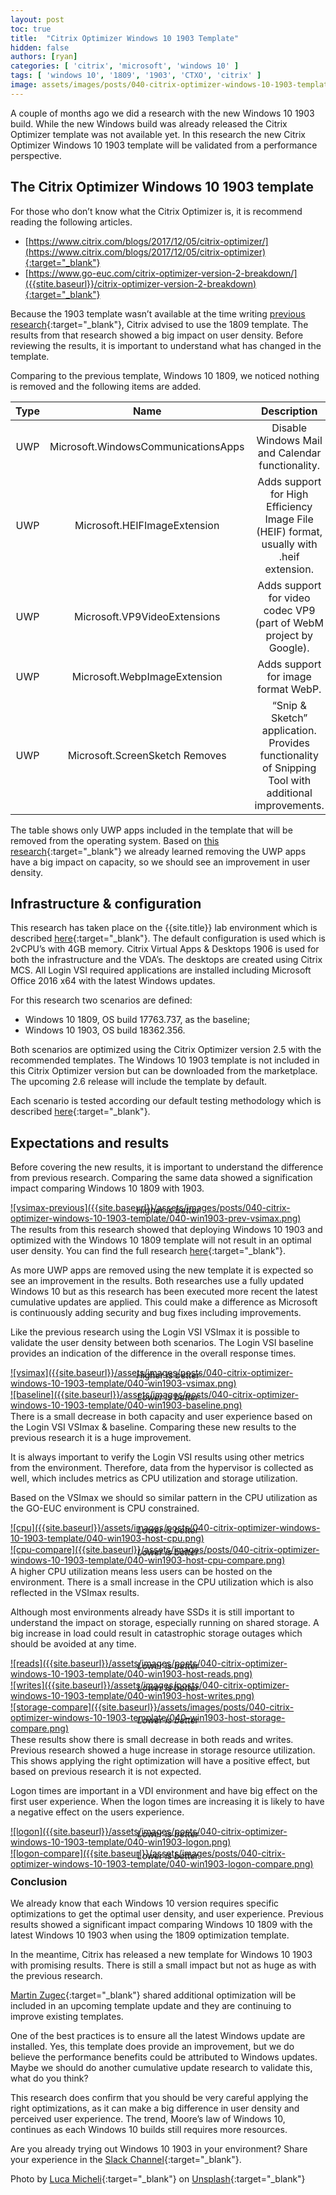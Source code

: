 ```yaml
---
layout: post
toc: true
title:  "Citrix Optimizer Windows 10 1903 Template"
hidden: false
authors: [ryan]
categories: [ 'citrix', 'microsoft', 'windows 10' ]
tags: [ 'windows 10', '1809', '1903', 'CTXO', 'citrix' ]
image: assets/images/posts/040-citrix-optimizer-windows-10-1903-template/040-win1903-feature-image.png
---
```

A couple of months ago we did a research with the new Windows 10 1903 build. While the new Windows build was already released the Citrix Optimizer template was not available yet. In this research the new Citrix Optimizer Windows 10 1903 template will be validated from a performance perspective.

## The Citrix Optimizer Windows 10 1903 template
For those who don’t know what the Citrix Optimizer is, it is recommend reading the following articles.

  * [https://www.citrix.com/blogs/2017/12/05/citrix-optimizer/](https://www.citrix.com/blogs/2017/12/05/citrix-optimizer){:target="_blank"}
  * [https://www.go-euc.com/citrix-optimizer-version-2-breakdown/]({{stite.baseurl}}/citrix-optimizer-version-2-breakdown){:target="_blank"}

Because the 1903 template wasn’t available at the time writing [previous research]({{stite.baseurl}}/moores-law-of-windows-10-1903){:target="_blank"}, Citrix advised to use the 1809 template. The results from that research showed a big impact on user density. Before reviewing the results, it is important to understand what has changed in the template.

Comparing to the previous template, Windows 10 1809,  we noticed nothing is removed and the following items are added.


| Type | Name                   	         | Description                                                                                           |
| :--: | :---------------------------------: | :----------------------------------------------------------------------------------------------------:|
| UWP  | Microsoft.WindowsCommunicationsApps | Disable Windows Mail and Calendar functionality.                                                      |
| UWP  | Microsoft.HEIFImageExtension	     | Adds support for High Efficiency Image File (HEIF) format, usually with .heif extension.              |
| UWP  | Microsoft.VP9VideoExtensions	     | Adds support for video codec VP9 (part of WebM project by Google).                                    |
| UWP  | Microsoft.WebpImageExtension	     | Adds support for image format WebP.                                                                   |
| UWP  | Microsoft.ScreenSketch	Removes      | “Snip & Sketch” application. Provides functionality of Snipping Tool with additional improvements.    |

The table shows only UWP apps included in the template that will be removed from the operating system. Based on [this research]({{stite.baseurl}}/citrix-optimizer-version-2-breakdown){:target="_blank"} we already learned removing the UWP apps have a big impact on capacity, so we should see an improvement in user density.

## Infrastructure & configuration
This research has taken place on the {{site.title}} lab environment which is described [here]({{stite.baseurl}}/architecture-and-hardware-setup-overview-2018){:target="_blank"}. The default configuration is used which is 2vCPU’s with 4GB memory. Citrix Virtual Apps & Desktops 1906 is used for both the infrastructure and the VDA’s. The desktops are created using Citrix MCS. All Login VSI required applications are installed including Microsoft Office 2016 x64 with the latest Windows updates.

For this research two scenarios are defined:

  * Windows 10 1809, OS build 17763.737, as the baseline;
  * Windows 10 1903, OS build 18362.356.

Both scenarios are optimized using the Citrix Optimizer version 2.5 with the recommended templates. The Windows 10 1903 template is not included in this Citrix Optimizer version but can be downloaded from the marketplace. The upcoming 2.6 release will include the template by default.

Each scenario is tested according our default testing methodology which is described [here]({{stite.baseurl}}/insight-in-the-testing-methodology){:target="_blank"}.

## Expectations and results
Before covering the new results, it is important to understand the difference from previous research. Comparing the same data showed a signification impact comparing Windows 10 1809 with 1903.

<a href="{{site.baseurl}}/assets/images/posts/040-citrix-optimizer-windows-10-1903-template/040-win1903-prev-vsimax.png" data-lightbox="vsimax-previous">
![vsimax-previous]({{site.baseurl}}/assets/images/posts/040-citrix-optimizer-windows-10-1903-template/040-win1903-prev-vsimax.png)
</a>
<p align="center" style="margin-top: -30px;" >
  <i>Higher is better</i>
</p>

The results from this research showed that deploying Windows 10 1903 and optimized with the Windows 10 1809 template will not result in an optimal user density. You can find the full research [here]({{site.baseurl}}/moores-law-of-windows-10-1903){:target="_blank"}.

As more UWP apps are removed using the new template it is expected so see an improvement in the results. Both researches use a fully updated Windows 10 but as this research has been executed more recent the latest cumulative updates are applied. This could make a difference as Microsoft is continuously adding security and bug fixes including improvements.

Like the previous research using the Login VSI VSImax it is possible to validate the user density between both scenarios. The Login VSI baseline provides an indication of the difference in the overall response times.

<a href="{{site.baseurl}}/assets/images/posts/040-citrix-optimizer-windows-10-1903-template/040-win1903-vsimax.png" data-lightbox="vsimax">
![vsimax]({{site.baseurl}}/assets/images/posts/040-citrix-optimizer-windows-10-1903-template/040-win1903-vsimax.png)
</a>
<p align="center" style="margin-top: -30px;" >
  <i>Higher is better</i>
</p>

<a href="{{site.baseurl}}/assets/images/posts/040-citrix-optimizer-windows-10-1903-template/040-win1903-baseline.png" data-lightbox="baseline">
![baseline]({{site.baseurl}}/assets/images/posts/040-citrix-optimizer-windows-10-1903-template/040-win1903-baseline.png)
</a>
<p align="center" style="margin-top: -30px;" >
  <i>Lower is better</i>
</p>

There is a small decrease in both capacity and user experience based on the Login VSI VSImax & baseline. Comparing these new results to the previous research it is a huge improvement.

It is always important to verify the Login VSI results using other metrics from the environment. Therefore, data from the hypervisor is collected as well, which includes metrics as CPU utilization and storage utilization.

Based on the VSImax we should so similar pattern in the CPU utilization as the GO-EUC environment is CPU constrained.

<a href="{{site.baseurl}}/assets/images/posts/040-citrix-optimizer-windows-10-1903-template/040-win1903-host-cpu.png" data-lightbox="cpu">
![cpu]({{site.baseurl}}/assets/images/posts/040-citrix-optimizer-windows-10-1903-template/040-win1903-host-cpu.png)
</a>
<p align="center" style="margin-top: -30px;" >
  <i>Lower is better</i>
</p>

<a href="{{site.baseurl}}/assets/images/posts/040-citrix-optimizer-windows-10-1903-template/040-win1903-host-cpu-compare.png" data-lightbox="cpu-compare">
![cpu-compare]({{site.baseurl}}/assets/images/posts/040-citrix-optimizer-windows-10-1903-template/040-win1903-host-cpu-compare.png)
</a>
<p align="center" style="margin-top: -30px;" >
  <i>Lower is better</i>
</p>

A higher CPU utilization means less users can be hosted on the environment. There is a small increase in the CPU utilization which is also reflected in the VSImax results.

Although most environments already have SSDs it is still important to understand the impact on storage, especially running on shared storage. A big increase in load could result in catastrophic storage outages which should be avoided at any time.

<a href="{{site.baseurl}}/assets/images/posts/040-citrix-optimizer-windows-10-1903-template/040-win1903-host-reads.png" data-lightbox="reads">
![reads]({{site.baseurl}}/assets/images/posts/040-citrix-optimizer-windows-10-1903-template/040-win1903-host-reads.png)
</a>
<p align="center" style="margin-top: -30px;" >
  <i>Lower is better</i>
</p>

<a href="{{site.baseurl}}/assets/images/posts/040-citrix-optimizer-windows-10-1903-template/040-win1903-host-writes.png" data-lightbox="writes">
![writes]({{site.baseurl}}/assets/images/posts/040-citrix-optimizer-windows-10-1903-template/040-win1903-host-writes.png)
</a>
<p align="center" style="margin-top: -30px;" >
  <i>Lower is better</i>
</p>

<a href="{{site.baseurl}}/assets/images/posts/040-citrix-optimizer-windows-10-1903-template/040-win1903-host-storage-compare.png" data-lightbox="storage-compare">
![storage-compare]({{site.baseurl}}/assets/images/posts/040-citrix-optimizer-windows-10-1903-template/040-win1903-host-storage-compare.png)
</a>
<p align="center" style="margin-top: -30px;" >
  <i>Lower is better</i>
</p>

These results show there is small decrease in both reads and writes. Previous research showed a huge increase in storage resource utilization. This shows applying the right optimization will have a positive effect, but based on previous research it is not expected.

Logon times are important in a VDI environment and have big effect on the first user experience. When the logon times are increasing it is likely to have a negative effect on the users experience.

<a href="{{site.baseurl}}/assets/images/posts/040-citrix-optimizer-windows-10-1903-template/040-win1903-logon.png" data-lightbox="logon">
![logon]({{site.baseurl}}/assets/images/posts/040-citrix-optimizer-windows-10-1903-template/040-win1903-logon.png)
</a>
<p align="center" style="margin-top: -30px;" >
  <i>Lower is better</i>
</p>

<a href="{{site.baseurl}}/assets/images/posts/040-citrix-optimizer-windows-10-1903-template/040-win1903-logon-compare.png" data-lightbox="logon-compare">
![logon-compare]({{site.baseurl}}/assets/images/posts/040-citrix-optimizer-windows-10-1903-template/040-win1903-logon-compare.png)
</a>
<p align="center" style="margin-top: -30px;" >
  <i>Lower is better</i>
</p>

### Conclusion
We already know that each Windows 10 version requires specific optimizations to get the optimal user density, and user experience. Previous results showed a significant impact comparing Windows 10 1809 with the latest Windows 10 1903 when using the 1809 optimization template.

In the meantime, Citrix has released a new template for Windows 10 1903 with promising results. There is still a small impact but not as huge as with the previous research.

[Martin Zugec](https://twitter.com/MartinZugec){:target="_blank"} shared additional optimization will be included in an upcoming template update and they are continuing to improve existing templates.

One of the best practices is to ensure all the latest Windows update are installed. Yes, this template does provide an improvement, but we do believe the performance benefits could be attributed to Windows updates. Maybe we should do another cumulative update research to validate this, what do you think?

This research does confirm that you should be very careful applying the right optimizations, as it can make a big difference in user density and perceived user experience. The trend, Moore’s law of Windows 10, continues as each Windows 10 builds still requires more resources.

Are you already trying out Windows 10 1903 in your environment? Share your experience in the [Slack Channel](https://worldofeuc.slack.com){:target="_blank"}.

Photo by [Luca Micheli](https://unsplash.com/@lucamicheli?utm_source=unsplash&utm_medium=referral&utm_content=creditCopyText){:target="_blank"} on [Unsplash](https://unsplash.com/s/photos/seattle?utm_source=unsplash&utm_medium=referral&utm_content=creditCopyText){:target="_blank"}
